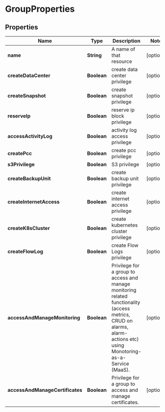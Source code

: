 

# GroupProperties

## Properties

| Name | Type | Description | Notes |
| ------------ | ------------- | ------------- | ------------- |
| **name** | **String** | A name of that resource |  [optional] |
| **createDataCenter** | **Boolean** | create data center privilege |  [optional] |
| **createSnapshot** | **Boolean** | create snapshot privilege |  [optional] |
| **reserveIp** | **Boolean** | reserve ip block privilege |  [optional] |
| **accessActivityLog** | **Boolean** | activity log access privilege |  [optional] |
| **createPcc** | **Boolean** | create pcc privilege |  [optional] |
| **s3Privilege** | **Boolean** | S3 privilege |  [optional] |
| **createBackupUnit** | **Boolean** | create backup unit privilege |  [optional] |
| **createInternetAccess** | **Boolean** | create internet access privilege |  [optional] |
| **createK8sCluster** | **Boolean** | create kubernetes cluster privilege |  [optional] |
| **createFlowLog** | **Boolean** | create Flow Logs privilege |  [optional] |
| **accessAndManageMonitoring** | **Boolean** | Privilege for a group to access and manage monitoring related functionality (access metrics, CRUD on alarms, alarm-actions etc) using Monotoring-as-a-Service (MaaS). |  [optional] |
| **accessAndManageCertificates** | **Boolean** | Privilege for a group to access and manage certificates. |  [optional] |



